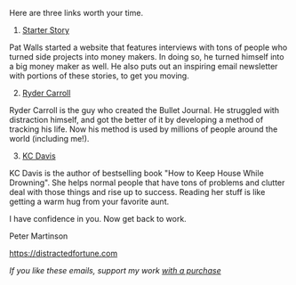 Here are three links worth your time.

1. [Starter Story](https://www.reddit.com/r/Entrepreneur/comments/zt5fav/how_pat_from_starter_story_turned_weekly_reddit/)

Pat Walls started a website that features interviews with tons of people who turned side projects into money makers.  In doing so, he turned himself into a big money maker as well.  He also puts out an inspiring email newsletter with portions of these stories, to get you moving.

2. [Ryder Carroll](https://bulletjournal.com/pages/rydercarroll)

Ryder Carroll is the guy who created the Bullet Journal.  He struggled with distraction himself, and got the better of it by developing a method of tracking his life.  Now his method is used by millions of people around the world (including me!).

3. [KC Davis](https://offtheclockpsych.com/how-to-keep-house-while-drowning-with-kc-davis/)

KC Davis is the author of bestselling book "How to Keep House While Drowning".  She helps normal people that have tons of problems and clutter deal with those things and rise up to success.  Reading her stuff is like getting a warm hug from your favorite aunt.

I have confidence in you.  Now get back to work.

Peter Martinson

https://distractedfortune.com


_If you like these emails, support my work [with a purchase](https://distractedfortune.com/store)_

